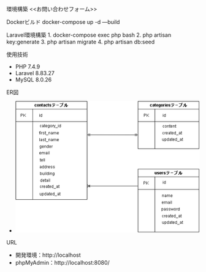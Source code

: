 環境構築 <<お問い合わせフォーム>>

Dockerビルド
    docker-compose up -d —build


Laravel環境構築
    1. docker-compose exec php bash
    2. php artisan key:generate
    3. php artisan migrate
    4. php artisan db:seed


使用技術
- PHP 7.4.9
- Laravel 8.83.27
- MySQL 8.0.26


ER図
- ![ER図](src/index.drawio.png)


URL
- 開発環境：http://localhost
- phpMyAdmin：http://localhost:8080/